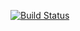[![Build Status](https://travis-ci.org/undertuga/WAF-JS.svg?branch=master)](https://travis-ci.org/undertuga/WAF-JS)